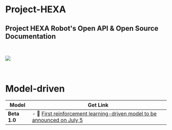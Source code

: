 # **Project-HEXA**

## Project HEXA Robot's Open API & Open Source Documentation  

<br>  

![](https://s3.bmp.ovh/imgs/2022/07/09/a446a4e0eb49ce33.png#pic_center)

<br>

# Model-driven

| **Model**  | Get Link              |
| ------- | ----------------------- |
| **Beta 1.0** | - 🔗 [First reinforcement learning-driven model to be announced on July 5]()              |
